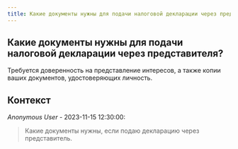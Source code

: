 ```yaml
---
title: Какие документы нужны для подачи налоговой декларации через представителя?
---
```


## Какие документы нужны для подачи налоговой декларации через представителя?

Требуется доверенность на представление интересов, а также копии ваших документов, удостоверяющих личность.

## Контекст

_Anonymous User_ - 2023-11-15 12:30:00:

> Какие документы нужны, если подаю декларацию через представитель.
